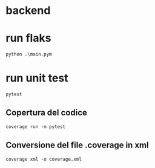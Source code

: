 # backend

# run flaks
```
python .\main.pym
```
# run unit test
```
pytest
```
## Copertura del codice 
```
coverage run -m pytest
```
## Conversione del file .coverage in xml
```
coverage xml -o coverage.xml
```